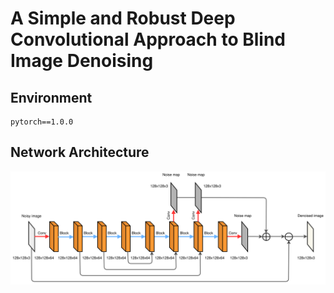# A Simple and Robust Deep Convolutional Approach to Blind Image Denoising

## Environment

```
pytorch==1.0.0
```

## Network Architecture

![](./figs/all.svg)
